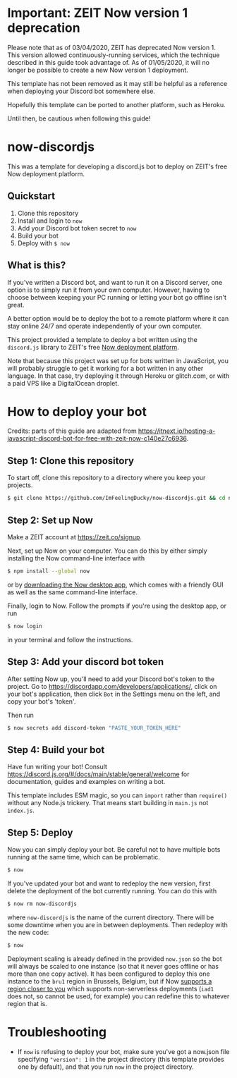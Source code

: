 # Important: ZEIT Now version 1 deprecation
Please note that as of 03/04/2020, ZEIT has deprecated Now version 1. This version allowed continuously-running services, which the technique described in this guide took advantage of. As of 01/05/2020, it will no longer be possible to create a new Now version 1 deployment.

This template has not been removed as it may still be helpful as a reference when deploying your Discord bot somewhere else.

Hopefully this template can be ported to another platform, such as Heroku.

Until then, be cautious when following this guide!

# now-discordjs
This was a template for developing a discord.js bot to deploy on ZEIT's free Now deployment platform.

## Quickstart
1. Clone this repository
2. Install and login to `now`
3. Add your Discord bot token secret to `now`
4. Build your bot
5. Deploy with `$ now`

## What is this?
If you've written a Discord bot, and want to run it on a Discord server, one option is to simply run it from your own computer. However, having to choose between keeping your PC running or letting your bot go offline isn't great.

A better option would be to deploy the bot to a remote platform where it can stay online 24/7 and operate independently of your own computer.

This project provided a template to deploy a bot written using the `discord.js` library to ZEIT's free [Now deployment platform](https://zeit.co/now).

Note that because this project was set up for bots written in JavaScript, you will probably struggle to get it working for a bot written in any other language. In that case, try deploying it through Heroku or glitch.com, or with a paid VPS like a DigitalOcean droplet.

# How to deploy your bot
Credits: parts of this guide are adapted from https://itnext.io/hosting-a-javascript-discord-bot-for-free-with-zeit-now-c140e27c6936.

## Step 1: Clone this repository
To start off, clone this repository to a directory where you keep your projects.
```bash
$ git clone https://github.com/ImFeelingDucky/now-discordjs.git && cd now-discordjs
```

## Step 2: Set up Now
Make a ZEIT account at https://zeit.co/signup.

Next, set up Now on your computer. You can do this by either simply installing the Now command-line interface with
```bash
$ npm install --global now
```
or by [downloading the Now desktop app](https://zeit.co/download), which comes with a friendly GUI as well as the same command-line interface.

Finally, login to Now. Follow the prompts if you're using the desktop app, or run
```bash
$ now login
```
in your terminal and follow the instructions.

## Step 3: Add your discord bot token
After setting Now up, you'll need to add your Discord bot's token to the project. Go to https://discordapp.com/developers/applications/, click on your bot's application, then click `Bot` in the Settings menu on the left, and copy your bot's 'token'.

Then run
```bash
$ now secrets add discord-token "PASTE_YOUR_TOKEN_HERE"
```

## Step 4: Build your bot
Have fun writing your bot! Consult https://discord.js.org/#/docs/main/stable/general/welcome for documentation, guides and examples on writing a bot.

This template includes ESM magic, so you can `import` rather than `require()` without any Node.js trickery. That means start building in `main.js` not `index.js`.

## Step 5: Deploy
Now you can simply deploy your bot. Be careful not to have multiple bots running at the same time, which can be problematic.

```bash
$ now
```

If you've updated your bot and want to redeploy the new version, first delete the deployment of the bot currently running. You can do this with
```bash
$ now rm now-discordjs
```
where `now-discordjs` is the name of the current directory. There will be some downtime when you are in between deployments. Then redeploy with the new code:
```bash
$ now
```

Deployment scaling is already defined in the provided `now.json` so the bot will always be scaled to one instance (so that it never goes offline or has more than one copy active). It has been configured to deploy this one instance to the `bru1` region in Brussels, Belgium, but if Now [supports a region closer to you](https://zeit.co/docs/v1/features/scaling/#regions) which supports non-serverless deployments (`iad1` does not, so cannot be used, for example) you can redefine this to whatever region that is.

# Troubleshooting
- If `now` is refusing to deploy your bot, make sure you've got a now.json file specifying `"version": 1` in the project directory (this template provides one by default), and that you run `now` in the project directory.
